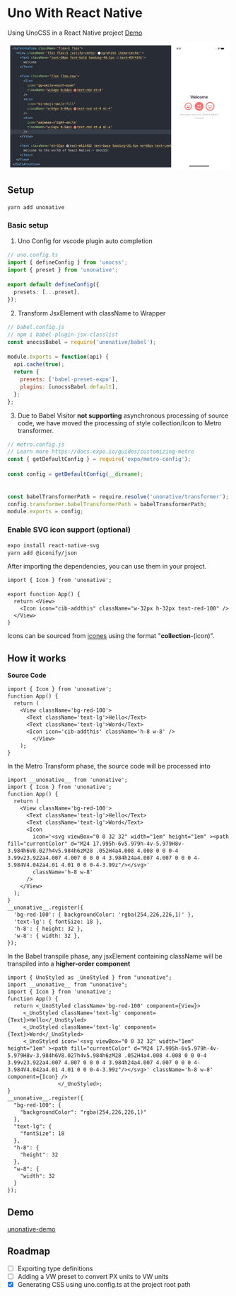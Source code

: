 # Uno With React Native
Using UnoCSS in a React Native project [Demo](https://github.com/eagermko/unonative-demo)

![image-20230322211848407](doc/image-20230322211848407.png)

## Setup

```bash
yarn add unonative
```

### Basic setup


1. Uno Config for vscode plugin auto completion

```ts
// uno.config.ts
import { defineConfig } from 'unocss';
import { preset } from 'unonative';

export default defineConfig({
  presets: [...preset],
});
```

2. Transform JsxElement with className to Wrapper
```js
// babel.config.js
// npm i babel-plugin-jsx-classlist
const unocssBabel = require('unonative/babel');

module.exports = function(api) {
  api.cache(true);
  return {
    presets: ['babel-preset-expo'],
    plugins: [unocssBabel.default],
  };
};

```

3. Due to Babel Visitor **not supporting** asynchronous processing of source code, we have moved the processing of style collection/Icon to Metro transformer.
```js
// metro.config.js
// Learn more https://docs.expo.io/guides/customizing-metro
const { getDefaultConfig } = require('expo/metro-config');

const config = getDefaultConfig(__dirname);


const babelTransformerPath = require.resolve('unonative/transformer');
config.transformer.babelTransformerPath = babelTransformerPath;
module.exports = config;

```

### Enable SVG icon support (**optional**)
```bash
expo install react-native-svg
yarn add @iconify/json
```
After importing the dependencies, you can use them in your project.
```tsx
import { Icon } from 'unonative';

export function App() {
  return <View>
    <Icon icon="cib-addthis" className="w-32px h-32px text-red-100" />
  </View>  
}
```
Icons can be sourced from [icones](https://icones.js.org/) using the format "**collection**-(icon)".
## How it works

**Source Code**

```tsx
import { Icon } from 'unonative';
function App() {
  return (
    <View className='bg-red-100'>
      <Text className='text-lg'>Hello</Text>
      <Text className='text-lg'>Word</Text>
      <Icon icon='cib-addthis' className='h-8 w-8' />
		</View>
	);
}
```

In the Metro Transform phase, the source code will be processed into

```tsx
import __unonative__ from 'unonative';
import { Icon } from 'unonative';
function App() {
  return (
    <View className='bg-red-100'>
      <Text className='text-lg'>Hello</Text>
      <Text className='text-lg'>Word</Text>
      <Icon
        icon='<svg viewBox="0 0 32 32" width="1em" height="1em" ><path fill="currentColor" d="M24 17.995h-6v5.979h-4v-5.979H8v-3.984h6V8.027h4v5.984h6zM28 .052H4a4.008 4.008 0 0 0-4 3.99v23.922a4.007 4.007 0 0 0 4 3.984h24a4.007 4.007 0 0 0 4-3.984V4.042a4.01 4.01 0 0 0-4-3.99z"/></svg>'
        className='h-8 w-8'
      />
    </View>
  );
}
__unonative__.register({
  'bg-red-100': { backgroundColor: 'rgba(254,226,226,1)' },
  'text-lg': { fontSize: 18 },
  'h-8': { height: 32 },
  'w-8': { width: 32 },
});
```

In the Babel transpile phase, any jsxElement containing className will be transpiled into a **higher-order component**

```tsx
import { UnoStyled as _UnoStyled } from "unonative";
import __unonative__ from "unonative";
import { Icon } from 'unonative';
function App() {
  return <_UnoStyled className='bg-red-100' component={View}>
     <_UnoStyled className='text-lg' component={Text}>Hello</_UnoStyled>
     <_UnoStyled className='text-lg' component={Text}>Word</_UnoStyled>
     <_UnoStyled icon='<svg viewBox="0 0 32 32" width="1em" height="1em" ><path fill="currentColor" d="M24 17.995h-6v5.979h-4v-5.979H8v-3.984h6V8.027h4v5.984h6zM28 .052H4a4.008 4.008 0 0 0-4 3.99v23.922a4.007 4.007 0 0 0 4 3.984h24a4.007 4.007 0 0 0 4-3.984V4.042a4.01 4.01 0 0 0-4-3.99z"/></svg>' className='h-8 w-8' component={Icon} />
                </_UnoStyled>;
}
__unonative__.register({
  "bg-red-100": {
    "backgroundColor": "rgba(254,226,226,1)"
  },
  "text-lg": {
    "fontSize": 18
  },
  "h-8": {
    "height": 32
  },
  "w-8": {
    "width": 32
  }
});
```

## Demo

[unonative-demo](https://github.com/eagermko/unonative-demo)

## Roadmap

- [ ] Exporting type definitions
- [ ] Adding a VW preset to convert PX units to VW units
- [x] Generating CSS using uno.config.ts at the project root path
